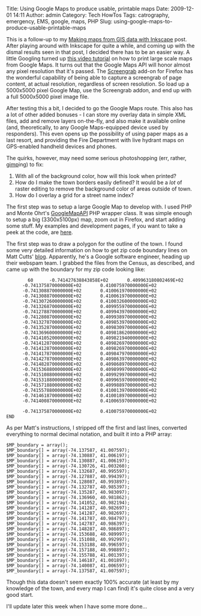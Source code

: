 Title: Using Google Maps to produce usable, printable maps
Date: 2009-12-01 14:11
Author: admin
Category: Tech HowTos
Tags: catrography, emergency, EMS, google, maps, PHP
Slug: using-google-maps-to-produce-usable-printable-maps

This is a follow-up to my [Making maps from GIS data with
Inkscape](/2009/11/making-maps-from-gis-data-with-inkscape/) post. After
playing around with Inkscape for quite a while, and coming up with the
dismal results seen in that post, I decided there has to be an easier
way. A little Googling turned up [this video
tutorial](http://www.wipeout44.com/video/misc/google_maps_large.asp) on
how to print large scale maps from Google Maps. It turns out that the
Google Maps API will honor almost any pixel resolution that it's passed.
The [Screengrab](https://addons.mozilla.org/en-US/firefox/addon/1146)
add-on for Firefox has the wonderful capability of being able to capture
a screengrab of page content, at actual resolution, regardless of screen
resolution. So load up a 5000x5000 pixel Google Map, use the Screengrab
addon, and end up with a full 5000x5000 pixel image file.

After testing this a bit, I decided to go the Google Maps route. This
also has a lot of other added bonuses - I can store my overlay data in
simple XML files, add and remove layers on-the-fly, and also make it
available online (and, theoretically, to any Google Maps-equipped device
used by responders). This even opens up the possibility of using paper
maps as a last resort, and providing the Fire Department with live
hydrant maps on GPS-enabled handheld devices and phones.

The quirks, however, may need some serious photoshopping (err, rather,
[gimp](http://www.gimp.org/)ing) to fix:

1.  With all of the background color, how will this look when printed?
2.  How do I make the town borders easily defined? It would be a *lot*
    of raster editing to remove the background color of areas outside of
    town.
3.  How do I overlay a grid for a street name index?

The first step was to setup a large Google Map to develop with. I used
PHP and Monte Ohrt's
[GoogleMapAPI](http://www.phpinsider.com/php/code/GoogleMapAPI/) PHP
wrapper class. It was simple enough to setup a big (3300x5100px) map,
zoom out in Firefox, and start adding some stuff. My examples and
development pages, if you want to take a peek at the code, are
[here](http://www.jasonantman.com/indexed/googleMaps/).

The first step was to draw a polygon for the outline of the town. I
found some very detailed information on how to get zip code boundary
lines on Matt Cutts'
[blog](http://www.mattcutts.com/blog/fun-with-zip-codes/). Apparently,
he's a Google software engineer, heading up their webspam team. I
grabbed the files from the Census, as described, and came up with the
boundary for my zip code looking like:

~~~~{.text}
        60      -0.741427638843858E+02       0.409963180802469E+02
      -0.741375870000000E+02       0.410075970000000E+02
      -0.741308870000000E+02       0.410061970000000E+02
      -0.741308870000000E+02       0.410061970000000E+02
      -0.741307260000000E+02       0.410032600000000E+02
      -0.741326870000000E+02       0.409955970000000E+02
      -0.741278870000000E+02       0.409943970000000E+02
      -0.741280870000000E+02       0.409938970000000E+02
      -0.741327870000000E+02       0.409853970000000E+02
      -0.741352870000000E+02       0.409830970000000E+02
      -0.741369600000000E+02       0.409818620000000E+02
      -0.741410520000000E+02       0.409821940000000E+02
      -0.741412870000000E+02       0.409826970000000E+02
      -0.741412870000000E+02       0.409826970000000E+02
      -0.741417870000000E+02       0.409847970000000E+02
      -0.741427870000000E+02       0.409863970000000E+02
      -0.741482870000000E+02       0.409868970000000E+02
      -0.741536880000000E+02       0.409899970000000E+02
      -0.741510880000000E+02       0.409929970000000E+02
      -0.741531880000000E+02       0.409965970000000E+02
      -0.741571880000000E+02       0.409988970000000E+02
      -0.741557880000000E+02       0.410013970000000E+02
      -0.741461870000000E+02       0.410018970000000E+02
      -0.741400870000000E+02       0.410065970000000E+02

      -0.741375870000000E+02       0.410075970000000E+02
END
~~~~

As per Matt's instructions, I stripped off the first and last lines,
converted everything to normal decimal notation, and built it into a PHP
array:

~~~~{.php}
$MP_boundary = array();
$MP_boundary[] = array(-74.137587, 41.007597);
$MP_boundary[] = array(-74.130887, 41.006197);
$MP_boundary[] = array(-74.130887, 41.006197);
$MP_boundary[] = array(-74.130726, 41.003260);
$MP_boundary[] = array(-74.132687, 40.995597);
$MP_boundary[] = array(-74.127887, 40.994397);
$MP_boundary[] = array(-74.128087, 40.993897);
$MP_boundary[] = array(-74.132787, 40.985397);
$MP_boundary[] = array(-74.135287, 40.983097);
$MP_boundary[] = array(-74.136960, 40.981862);
$MP_boundary[] = array(-74.141052, 40.982194);
$MP_boundary[] = array(-74.141287, 40.982697);
$MP_boundary[] = array(-74.141287, 40.982697);
$MP_boundary[] = array(-74.141787, 40.984797);
$MP_boundary[] = array(-74.142787, 40.986397);
$MP_boundary[] = array(-74.148287, 40.986897);
$MP_boundary[] = array(-74.153688, 40.989997);
$MP_boundary[] = array(-74.151088, 40.992997);
$MP_boundary[] = array(-74.153188, 40.996597);
$MP_boundary[] = array(-74.157188, 40.998897);
$MP_boundary[] = array(-74.155788, 41.001397);
$MP_boundary[] = array(-74.146187, 41.001897);
$MP_boundary[] = array(-74.140087, 41.006597);
$MP_boundary[] = array(-74.137587, 41.007597);
~~~~

Though this data doesn't seem exactly 100% accurate (at least by my
knowledge of the town, and every map I can find) it's quite close and a
very good start.

I'll update later this week when I have some more done...
